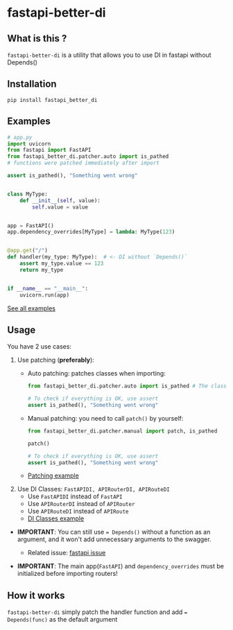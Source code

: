 # fastapi-better-di

## What is this ?
`fastapi-better-di` is a utility that allows you to use DI in fastapi without Depends()

## Installation

```shell
pip install fastapi_better_di
```

## Examples

```python
# app.py
import uvicorn
from fastapi import FastAPI
from fastapi_better_di.patcher.auto import is_pathed
# functions were patched immediately after import

assert is_pathed(), "Something went wrong"


class MyType:
    def __init__(self, value):
        self.value = value


app = FastAPI()
app.dependency_overrides[MyType] = lambda: MyType(123)


@app.get("/")
def handler(my_type: MyType):  # <- DI without `Depends()`
    assert my_type.value == 123
    return my_type


if __name__ == "__main__":
    uvicorn.run(app)
```

[See all examples](examples)

## Usage

You have 2 use cases:

1. Use patching (**preferably**):
    * Auto patching: patches classes when importing:
      ```python
      from fastapi_better_di.patcher.auto import is_pathed # The classes were patched immediately after import

      # To check if everything is OK, use assert
      assert is_pathed(), "Something went wrong"
      ```

    * Manual patching: you need to call `patch()` by yourself:
      ```python
      from fastapi_better_di.patcher.manual import patch, is_pathed

      patch()
      
      # To check if everything is OK, use assert
      assert is_pathed(), "Something went wrong"
      ```

    * [Patching example](examples/patching)
2. Use DI Classes: `FastAPIDI, APIRouterDI, APIRouteDI`
    * Use `FastAPIDI` instead of `FastAPI`
    * Use `APIRouterDI` instead of `APIRouter`
    * Use `APIRouteDI` instead of `APIRoute`
    * [DI Classes example](examples/types)

* **IMPORTANT**: You can still use `= Depends()` without a function as an argument,
  and it won't add unnecessary arguments to the swagger.
  * Related issue: [fastapi issue](https://github.com/tiangolo/fastapi/issues/4118)

* **IMPORTANT**: The main app(`FastAPI`) and `dependency_overrides` must be initialized before importing routers!

## How it works

`fastapi-better-di` simply patch the handler function and add `= Depends(func)` as the default argument


